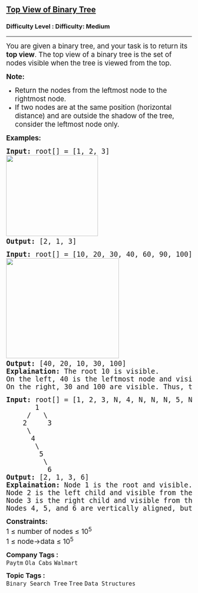 <h2><a href="https://www.geeksforgeeks.org/problems/top-view-of-binary-tree/1?page=4&category=Tree&difficulty=Easy,Medium&status=unsolved,attempted&sortBy=accuracy">Top View of Binary Tree</a></h2><h3>Difficulty Level : Difficulty: Medium</h3><hr><div class="problems_problem_content__Xm_eO"><p><span style="font-size: 14pt;">You are given a binary tree, and your task is to return its <strong>top view</strong>. The top view of a binary tree is the set of nodes visible when the tree is viewed from the top.</span></p>
<p><span style="font-size: 14pt;"><strong>Note:&nbsp;</strong></span></p>
<ul>
<li><span style="font-size: 14pt;">Return the nodes from the leftmost node to the rightmost node.</span></li>
<li><span style="font-size: 14pt;">If two nodes are at the same position (horizontal distance) and are outside the shadow of the tree, consider the leftmost node only.&nbsp;<br></span></li>
</ul>
<p><span style="font-size: 14pt;"><strong>Examples:</strong></span></p>
<pre><span style="font-size: 14pt;"><strong>Input: </strong>root[] = [1, 2, 3] <br><img src="https://media.geeksforgeeks.org/img-practice/prod/addEditProblem/700490/Web/Other/blobid0_1733898095.png" width="249" height="219"> <br><strong>Output: </strong>[2, 1, 3]
</span></pre>
<pre><span style="font-size: 14pt;"><strong>Input:</strong> root[] = [10, 20, 30, 40, 60, 90, 100]<br><img src="https://media.geeksforgeeks.org/img-practice/prod/addEditProblem/700490/Web/Other/blobid1_1733898122.png" width="306" height="271"> <br><strong>Output: </strong>[40, 20, 10, 30, 100]<br><strong>Explaination: </strong>The root 10 is visible.
On the left, 40 is the leftmost node and visible, followed by 20.
On the right, 30 and 100 are visible. Thus, the top view is 40 20 10 30 100.</span></pre>
<pre><span style="font-size: 14pt;"><strong>Input:</strong> root[] = [1, 2, 3, N, 4, N, N, N, 5, N, 6]
       1
     /   \
    2     3
     \   
      4
       \
        5
         \
          6
<strong>Output: </strong>[2, 1, 3, 6]<br><strong>Explaination: </strong>Node 1 is the root and visible.
Node 2 is the left child and visible from the left side.
Node 3 is the right child and visible from the right side.
Nodes 4, 5, and 6 are vertically aligned, but only the lowest node 6 is visible from the top view. Thus, the top view is 2 1 3 6.</span></pre>
<p><span style="font-size: 14pt;"><strong>Constraints:</strong><br>1 ≤ number of nodes ≤ 10<sup>5</sup><br>1 ≤ node-&gt;data ≤ 10<sup>5</sup></span></p></div><p><span style=font-size:18px><strong>Company Tags : </strong><br><code>Paytm</code>&nbsp;<code>Ola Cabs</code>&nbsp;<code>Walmart</code>&nbsp;<br><p><span style=font-size:18px><strong>Topic Tags : </strong><br><code>Binary Search Tree</code>&nbsp;<code>Tree</code>&nbsp;<code>Data Structures</code>&nbsp;